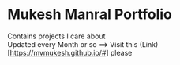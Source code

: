 # Mukesh Manral Portfolio
Contains projects I care about
 <br>
Updated every Month or so ==> Visit this (Link)[https://mvmukesh.github.io/#] please
